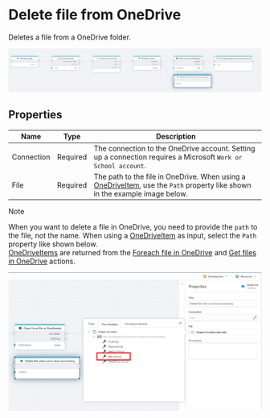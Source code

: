 # Delete file from OneDrive

Deletes a file from a OneDrive folder.

![delete file](../../../../images/flow/onedrive-delete-file.png)

## Properties

<!--prettier-ignore-->
| Name                  | Type      | Description        |
|-----------------------|-----------|--------------------|
| Connection            | Required  | The connection to the OneDrive account. Setting up a connection requires a Microsoft `Work or School account`.|
| File                  | Required  | The path to the file in OneDrive. When using a [OneDriveItem](./api-reference/onedrive-item.md), use the `Path` property like shown in the example image below.  |

> [!NOTE]
> When you want to delete a file in OneDrive, you need to provide the `path` to the file, not the name. When using a [OneDriveItem](./api-reference/onedrive-item.md) as input, select the `Path` property like shown below.  
> [OneDriveItems](./api-reference/onedrive-item.md) are returned from the [Foreach file in OneDrive](foreach-file-in-onedrive.md) and [Get files in OneDrive](get-files-in-onedrive.md) actions.

![select file](../../../../images/flow/onedrive-delete-file-select-file.png)
